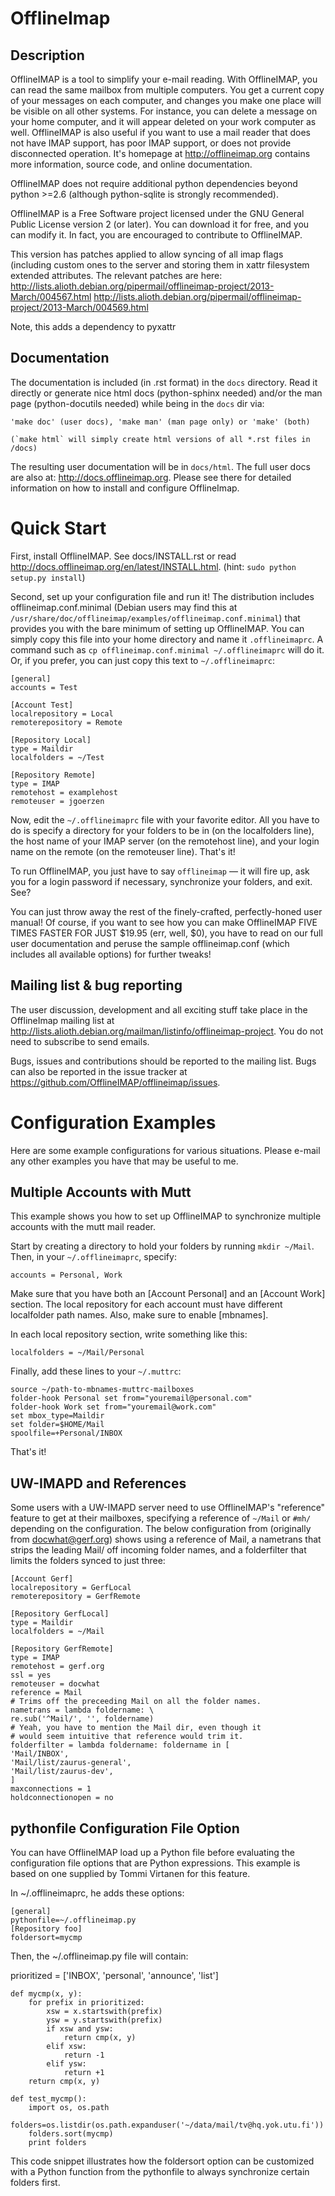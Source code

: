 OfflineImap
===========

Description
-----------

OfflineIMAP is a tool to simplify your e-mail reading. With OfflineIMAP, you can
read the same mailbox from multiple computers. You get a current copy of your
messages on each computer, and changes you make one place will be visible on all
other systems. For instance, you can delete a message on your home computer, and
it will appear deleted on your work computer as well. OfflineIMAP is also useful
if you want to use a mail reader that does not have IMAP support, has poor IMAP
support, or does not provide disconnected operation. It's homepage at
http://offlineimap.org contains more information, source code, and online
documentation.

OfflineIMAP does not require additional python dependencies beyond python >=2.6
(although python-sqlite is strongly recommended).

OfflineIMAP is a Free Software project licensed under the GNU General Public
License version 2 (or later). You can download it for free, and you can modify
it. In fact, you are encouraged to contribute to OfflineIMAP.


This version has patches applied to allow syncing of all imap flags (including
custom ones to the server and storing them in xattr filesystem extended
attributes. The relevant patches are here:
http://lists.alioth.debian.org/pipermail/offlineimap-project/2013-March/004567.html
http://lists.alioth.debian.org/pipermail/offlineimap-project/2013-March/004569.html

Note, this adds a dependency to pyxattr


Documentation
-------------

The documentation is included (in .rst format) in the `docs` directory.
Read it directly or generate nice html docs (python-sphinx needed) and/or
the man page (python-docutils needed) while being in the `docs` dir via:

    'make doc' (user docs), 'make man' (man page only) or 'make' (both)

    (`make html` will simply create html versions of all *.rst files in /docs)

The resulting user documentation will be in `docs/html`. The full user
docs are also at: http://docs.offlineimap.org. Please see there for
detailed information on how to install and configure OfflineImap.

Quick Start
===========

First, install OfflineIMAP. See docs/INSTALL.rst or read
http://docs.offlineimap.org/en/latest/INSTALL.html.
(hint: `sudo python setup.py install`)

Second, set up your configuration file and run it! The distribution
includes offlineimap.conf.minimal (Debian users may find this at
``/usr/share/doc/offlineimap/examples/offlineimap.conf.minimal``) that
provides you with the bare minimum of setting up OfflineIMAP.  You can
simply copy this file into your home directory and name it
``.offlineimaprc``.  A command such as ``cp offlineimap.conf.minimal
~/.offlineimaprc`` will do it.  Or, if you prefer, you can just copy
this text to ``~/.offlineimaprc``:

    [general]
    accounts = Test

    [Account Test]
    localrepository = Local
    remoterepository = Remote

    [Repository Local]
    type = Maildir
    localfolders = ~/Test

    [Repository Remote]
    type = IMAP
    remotehost = examplehost
    remoteuser = jgoerzen


Now, edit the ``~/.offlineimaprc`` file with your favorite editor.  All you have
to do is specify a directory for your folders to be in (on the localfolders
line), the host name of your IMAP server (on the remotehost line), and your
login name on the remote (on the remoteuser line).  That's it!

To run OfflineIMAP, you just have to say `offlineimap` ― it will fire
up, ask you for a login password if necessary, synchronize your folders,
and exit.  See?

You can just throw away the rest of the finely-crafted, perfectly-honed user
manual!  Of course, if you want to see how you can make OfflineIMAP
FIVE TIMES FASTER FOR JUST $19.95 (err, well, $0), you have to read on our
full user documentation and peruse the sample offlineimap.conf (which
includes all available options) for further tweaks!


Mailing list & bug reporting
----------------------------

The user discussion, development and all exciting stuff take place in the
OfflineImap mailing list at
http://lists.alioth.debian.org/mailman/listinfo/offlineimap-project. You do not
need to subscribe to send emails.

Bugs, issues and contributions should be reported to the mailing list. Bugs can
also be reported in the issue tracker at
https://github.com/OfflineIMAP/offlineimap/issues.

Configuration Examples
======================

Here are some example configurations for various situations.  Please e-mail any
other examples you have that may be useful to me.


Multiple Accounts with Mutt
---------------------------

This example shows you how to set up OfflineIMAP to synchronize multiple
accounts with the mutt mail reader.

Start by creating a directory to hold your folders by running ``mkdir ~/Mail``.
Then, in your ``~/.offlineimaprc``, specify:

    accounts = Personal, Work


Make sure that you have both an [Account Personal] and an [Account Work]
section.  The local repository for each account must have different localfolder
path names.  Also, make sure to enable [mbnames].

In each local repository section, write something like this:

    localfolders = ~/Mail/Personal


Finally, add these lines to your ``~/.muttrc``:

    source ~/path-to-mbnames-muttrc-mailboxes
    folder-hook Personal set from="youremail@personal.com"
    folder-hook Work set from="youremail@work.com"
    set mbox_type=Maildir
    set folder=$HOME/Mail
    spoolfile=+Personal/INBOX


That's it!


UW-IMAPD and References
-----------------------

Some users with a UW-IMAPD server need to use OfflineIMAP's "reference" feature
to get at their mailboxes, specifying a reference of ``~/Mail`` or ``#mh/``
depending on the configuration.  The below configuration from (originally from
docwhat@gerf.org) shows using a reference of Mail, a nametrans that strips the
leading Mail/ off incoming folder names, and a folderfilter that limits the
folders synced to just three:

    [Account Gerf]
    localrepository = GerfLocal
    remoterepository = GerfRemote

    [Repository GerfLocal]
    type = Maildir
    localfolders = ~/Mail

    [Repository GerfRemote]
    type = IMAP
    remotehost = gerf.org
    ssl = yes
    remoteuser = docwhat
    reference = Mail
    # Trims off the preceeding Mail on all the folder names.
    nametrans = lambda foldername: \
    re.sub('^Mail/', '', foldername)
    # Yeah, you have to mention the Mail dir, even though it
    # would seem intuitive that reference would trim it.
    folderfilter = lambda foldername: foldername in [
    'Mail/INBOX',
    'Mail/list/zaurus-general',
    'Mail/list/zaurus-dev',
    ]
    maxconnections = 1
    holdconnectionopen = no


pythonfile Configuration File Option
-------------------------------------

You can have OfflineIMAP load up a Python file before evaluating the
configuration file options that are Python expressions.  This example is based
on one supplied by Tommi Virtanen for this feature.


In ~/.offlineimaprc, he adds these options:

    [general]
    pythonfile=~/.offlineimap.py
    [Repository foo]
    foldersort=mycmp

Then, the ~/.offlineimap.py file will contain:

  prioritized = ['INBOX', 'personal', 'announce', 'list']

    def mycmp(x, y):
        for prefix in prioritized:
            xsw = x.startswith(prefix)
            ysw = y.startswith(prefix)
            if xsw and ysw:
                return cmp(x, y)
            elif xsw:
                return -1
            elif ysw:
                return +1
        return cmp(x, y)

    def test_mycmp():
        import os, os.path
        folders=os.listdir(os.path.expanduser('~/data/mail/tv@hq.yok.utu.fi'))
        folders.sort(mycmp)
        print folders


This code snippet illustrates how the foldersort option can be customized with a
Python function from the pythonfile to always synchronize certain folders first.
